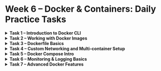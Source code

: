 
# Week 6 – Docker & Containers: Daily Practice Tasks

<details>
<summary><strong>Task 1 – Introduction to Docker CLI</strong></summary>

✅ **Goal**: Install Docker and learn basic CLI operations.

---

### 🧰 Step-by-step Instructions

1. **Install Docker** on your system from [https://docs.docker.com/get-docker](https://docs.docker.com/get-docker).
2. **Verify installation** by running your first container:

   ```bash
   docker run hello-world
   ```

   You should see a message saying Docker is installed and working.

   📌 This command also pulls the hello-world image from Docker Hub if it's not already present on your machine.

### 🔍 Explore Docker CLI

Use the following commands to explore and manage Docker containers and images:

```bash
docker ps            # Show running containers  
docker ps -a         # Show all containers (including stopped)  
docker images        # List all images  
docker stop <id>     # Stop a running container  
docker rm <id>       # Remove a stopped container  
docker rmi <id>      # Remove an image
```

📌 Replace <id> with the actual container ID, image ID, or name from the listing commands. Both ID and name can usually be used.



</details>

<details>
<summary><strong>Task 2 – Working with Docker Images</strong></summary>

Pull and run a simple web server image such as `nginx`. Explore how to expose ports using the `-p` flag. Use `curl` or a browser to verify the web server is running.

Bonus: Use a lightweight image like `nginx:alpine` and compare sizes using `docker image ls`.

</details>

<details>
<summary><strong>Task 3 – Dockerfile Basics</strong></summary>

Create your own Dockerfile for a basic Node.js or Python Flask app that prints `Hello from Docker`. Build the image and run the container. Add a `.dockerignore` file and examine the impact.

</details>

<details>
<summary><strong>Task 4 – Custom Networking and Multi-container Setup</strong></summary>

Create a custom Docker network with `docker network create mynet`. Run two containers (e.g., web app and database) on the same network. Ensure they can talk to each other using container names.

</details>

<details>
<summary><strong>Task 5 – Docker Compose Intro</strong></summary>

Write a `docker-compose.yml` file for a two-service app (web + db). Define environment variables, volumes, and network within the compose file. Bring everything up using `docker-compose up` and test inter-service communication.

</details>

<details>
<summary><strong>Task 6 – Monitoring & Logging Basics</strong></summary>

Add `HEALTHCHECK` to your Dockerfile to monitor container health. Install and use a simple logging method inside your app (e.g., log HTTP requests). Set up `docker logs` and `docker inspect` to validate container status and health.

</details>

<details>
<summary><strong>Task 7 – Advanced Docker Features</strong></summary>

- Tag your image with versions like `myapp:1.0.0`
- Use `docker push` to upload to Docker Hub (optional)
- Use `node:alpine` or `python:slim` to compare performance and size
- Connect your container status to Slack via webhook or simulate a post-build notification
- Bonus: Build a small web app that logs hits and returns a status code (200/500) for healthcheck testing

</details>
